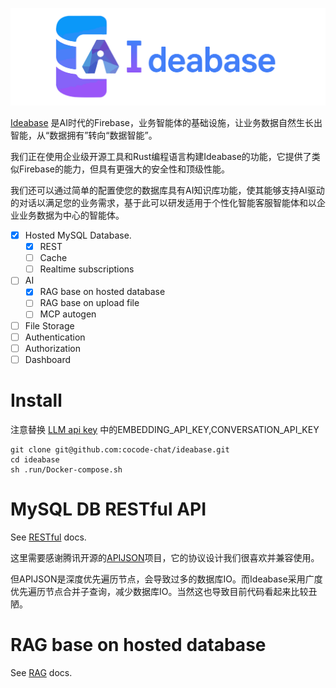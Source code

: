 ![Ideabase](.doc/logo.png)

[Ideabase](https://github.com/cocode-chat/ideabase) 是AI时代的Firebase，业务智能体的基础设施，让业务数据自然生长出智能，从“数据拥有”转向“数据智能”。

我们正在使用企业级开源工具和Rust编程语言构建Ideabase的功能，它提供了类似Firebase的能力，但具有更强大的安全性和顶级性能。

我们还可以通过简单的配置使您的数据库具有AI知识库功能，使其能够支持AI驱动的对话以满足您的业务需求，基于此可以研发适用于个性化智能客服智能体和以企业业务数据为中心的智能体。

- [x] Hosted MySQL Database.
  - [x] REST
  - [ ] Cache
  - [ ] Realtime subscriptions
- [ ] AI
  - [x] RAG base on hosted database
  - [ ] RAG base on upload file
  - [ ] MCP autogen
- [ ] File Storage
- [ ] Authentication
- [ ] Authorization
- [ ] Dashboard

# Install
注意替换 [LLM api key](.run/Docker-run-env.properties) 中的EMBEDDING_API_KEY,CONVERSATION_API_KEY
```shell
git clone git@github.com:cocode-chat/ideabase.git
cd ideabase
sh .run/Docker-compose.sh
```

# MySQL DB RESTful API 
See [RESTful](.doc/README-restful.md) docs.

这里需要感谢腾讯开源的[APIJSON](http://apijson.cn/)项目，它的协议设计我们很喜欢并兼容使用。

但APIJSON是深度优先遍历节点，会导致过多的数据库IO。而Ideabase采用广度优先遍历节点合并子查询，减少数据库IO。当然这也导致目前代码看起来比较丑陋。

# RAG base on hosted database
See [RAG](.doc/README-rag.md) docs.